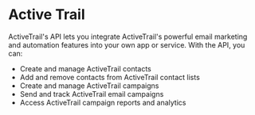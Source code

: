# Active Trail

ActiveTrail's API lets you integrate ActiveTrail's powerful email marketing and
automation features into your own app or service. With the API, you can:

- Create and manage ActiveTrail contacts
- Add and remove contacts from ActiveTrail contact lists
- Create and manage ActiveTrail campaigns
- Send and track ActiveTrail email campaigns
- Access ActiveTrail campaign reports and analytics
